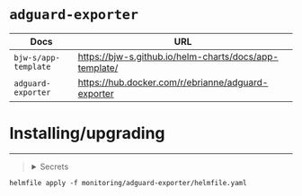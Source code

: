 # `adguard-exporter`

| Docs                 | URL                                                    |
| -------------------- | ------------------------------------------------------ |
| `bjw-s/app-template` | https://bjw-s.github.io/helm-charts/docs/app-template/ |
| `adguard-exporter`   | https://hub.docker.com/r/ebrianne/adguard-exporter     |

# Installing/upgrading

---

> <details>
>   <summary>Secrets</summary>
>
> ```yaml
> apiVersion: v1
> kind: Secret
> metadata:
>   name: adguard-exporter-secrets
> type: Opaque
> stringData:
>   adguard_username: "username"
>   adguard_password: "password"
>   adguard_hostname: "hostname"
> ```
>
> </details>

```shell
helmfile apply -f monitoring/adguard-exporter/helmfile.yaml
```

